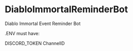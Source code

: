 # DiabloImmortalReminderBot
Diablo Immortal Event Reminder Bot

.ENV must have:

DISCORD_TOKEN
ChannelID
